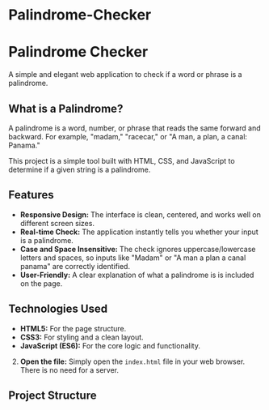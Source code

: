 # Palindrome-Checker
# Palindrome Checker

A simple and elegant web application to check if a word or phrase is a palindrome.

## What is a Palindrome?

A palindrome is a word, number, or phrase that reads the same forward and backward. For example, "madam," "racecar," or "A man, a plan, a canal: Panama."

This project is a simple tool built with HTML, CSS, and JavaScript to determine if a given string is a palindrome.

## Features

- **Responsive Design:** The interface is clean, centered, and works well on different screen sizes.
- **Real-time Check:** The application instantly tells you whether your input is a palindrome.
- **Case and Space Insensitive:** The check ignores uppercase/lowercase letters and spaces, so inputs like "Madam" or "A man a plan a canal panama" are correctly identified.
- **User-Friendly:** A clear explanation of what a palindrome is is included on the page.

## Technologies Used

- **HTML5:** For the page structure.
- **CSS3:** For styling and a clean layout.
- **JavaScript (ES6):** For the core logic and functionality.


2.  **Open the file:**
    Simply open the `index.html` file in your web browser. There is no need for a server.

## Project Structure
